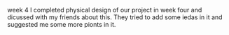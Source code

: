 week 4 
I completed physical design of our project  in week four and dicussed with my friends about this. 
They tried to add some iedas in it and suggested me some more pionts in it.
